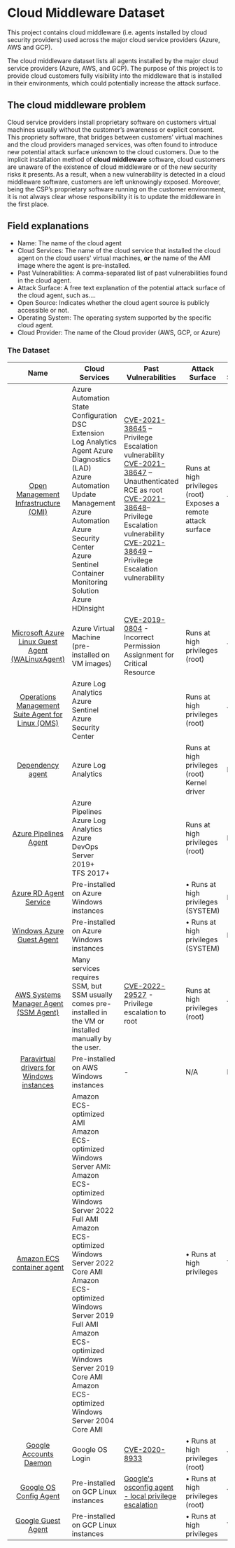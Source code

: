 # Cloud Middleware Dataset

This project contains cloud middleware (i.e. agents installed by cloud security providers) used across the major cloud service providers (Azure, AWS and GCP). 

The cloud middleware dataset lists all agents installed by the major cloud service providers (Azure, AWS, and GCP). The purpose of this project is to provide cloud customers fully visibility into the middleware that is installed in their environments, which could potentially increase the attack surface. 

## The cloud middleware problem

Cloud service providers install proprietary software on customers virtual machines usually without the customer’s awareness or explicit consent. This propriety software, that bridges between customers’ virtual machines and the cloud providers managed services, was often found to introduce new potential attack surface unknown to the cloud customers. Due to the implicit installation method of **cloud middleware** software, cloud customers are unaware of the existence of cloud middleware or of the new security risks it presents. As a result, when a new vulnerability is detected in a cloud middleware software, customers are left unknowingly exposed. Moreover, being the CSP’s proprietary software running on the customer environment, it is not always clear whose responsibility it is to update the middleware in the first place. 

## Field explanations

- Name: The name of the cloud agent 
- Cloud Services: The name of the cloud service that installed the cloud agent on the cloud users' virtual machines, **or** the name of the AMI image where the agent is pre-installed. 
- Past Vulnerabilities: A comma-separated list of past vulnerabilities found in the cloud agent. 
- Attack Surface: A free text explanation of the potential attack surface of the cloud agent, such as.... 
- Open Source: Indicates whether the cloud agent source is publicly accessible or not.
- Operating System: The operating system supported by the specific cloud agent. 
- Cloud Provider: The name of the Cloud provider (AWS, GCP, or Azure) 


### The Dataset

|                             Name                             | Cloud Services                                               | Past Vulnerabilities                                         | Attack Surface                                               | Open Source | Operating System   | Cloud Provider |
| :----------------------------------------------------------: | ------------------------------------------------------------ | ------------------------------------------------------------ | ------------------------------------------------------------ | ----------- | ------------------ | -------------- |
| [Open Management Infrastructure (OMI)](https://github.com/microsoft/omi) | Azure Automation State Configuration<br/>DSC Extension Log Analytics<br/>Agent Azure Diagnostics (LAD)<br/>Azure Automation Update Management<br/>Azure Automation<br/>Azure Security Center<br/>Azure Sentinel<br/>Container Monitoring Solution<br/>Azure HDInsight | [CVE-2021-38645](https://cve.mitre.org/cgi-bin/cvename.cgi?name=CVE-2021-38645) – Privilege Escalation vulnerability<br />[CVE-2021-38647](https://cve.mitre.org/cgi-bin/cvename.cgi?name=CVE-2021-38647) – Unauthenticated RCE as root<br />[CVE-2021-38648](https://cve.mitre.org/cgi-bin/cvename.cgi?name=CVE-2021-38648)– Privilege Escalation vulnerability<br />[CVE-2021-38649](https://cve.mitre.org/cgi-bin/cvename.cgi?name=CVE-2021-38649) – Privilege Escalation vulnerability | Runs at high privileges (root) <br />Exposes a remote attack surface | Yes         | Linux              | Azure          |
| [Microsoft Azure Linux Guest Agent (WALinuxAgent)](https://github.com/Azure/WALinuxAgent) | Azure Virtual Machine (pre-installed on VM  images)          | [CVE-2019-0804](https://cve.mitre.org/cgi-bin/cvename.cgi?name=CVE-2019-0804) - Incorrect Permission  Assignment for Critical Resource | Runs at high privileges  (root)                              | Yes         | Linux              | Azure          |
| [Operations  Management Suite Agent for Linux (OMS)](https://github.com/microsoft/OMS-Agent-for-Linux) | Azure Log Analytics<br />Azure Sentinel<br />Azure Security Center |                                                              | Runs at high privileges  (root)                              | Yes         | Linux              | Azure          |
| [Dependency agent](https://docs.microsoft.com/en-us/azure/azure-monitor/agents/agents-overview#dependency-agent) | Azure Log Analytics                                          |                                                              | Runs at high privileges  (root)<br />Kernel driver           | No          | Linux              | Azure          |
| [Azure Pipelines Agent](https://github.com/microsoft/azure-pipelines-agent) | Azure Pipelines<br />Azure Log Analytics<br /> Azure DevOps Server 2019+<br />TFS 2017+ |                                                              | Runs at high privileges  (root)                              | No          | Linux     Windows  | Azure          |
| [Azure RD Agent Service](https://docs.microsoft.com/en-us/troubleshoot/azure/virtual-machines/windows-azure-guest-agent) | Pre-installed on Azure Windows instances                     |                                                              | • Runs at high privileges (SYSTEM)                           | No          | Windows            | Azure          |
| [Windows Azure Guest Agent](https://docs.microsoft.com/en-us/troubleshoot/azure/virtual-machines/windows-azure-guest-agent) | Pre-installed on Azure Windows instances                     |                                                              | • Runs at high privileges (SYSTEM)                           | No          | Windows            | Azure          |
| [AWS Systems Manager Agent (SSM Agent)](https://docs.aws.amazon.com/systems-manager/latest/userguide/ssm-agent.html) | Many services requires SSM, but SSM usually  comes pre-installed in the VM or installed manually by the user. | [CVE-2022-29527](https://cve.mitre.org/cgi-bin/cvename.cgi?name=CVE-2022-29527) - Privilege escalation to root | Runs at high privileges  (root)                              | Yes         | Linux     Windows  | AWS            |
| [Paravirtual drivers  for Windows instances](https://docs.aws.amazon.com/AWSEC2/latest/WindowsGuide/xen-drivers-overview.html#xen-driver-awspv) | Pre-installed  on AWS Windows instances                      | -                                                            | N/A                                                          | No          | Windows            | AWS            |
| [Amazon ECS  container agent](https://github.com/aws/amazon-ecs-agent) | Amazon ECS-optimized AMI<br />Amazon ECS-optimized Windows Server AMI:<br />Amazon ECS-optimized Windows Server 2022 Full AMI<br />Amazon ECS-optimized Windows Server 2022 Core AMI <br />Amazon ECS-optimized Windows Server 2019 Full AMI<br />Amazon ECS-optimized Windows Server 2019 Core AMI<br />Amazon ECS-optimized Windows Server 2004 Core AMI |                                                              | • Runs at high privileges                                    | Yes         | Linux     Windows  | AWS            |
| [Google Accounts Daemon](https://github.com/GoogleCloudPlatform/compute-image-packages/blob/master/packages/python-google-compute-engine/google_compute_engine/accounts/accounts_daemon.py) | Google OS Login                                              | [CVE-2020-8933](https://cve.mitre.org/cgi-bin/cvename.cgi?name=CVE-2020-8933) | • Runs at high privileges (root)                             | Yes         | Linux              | GCP            |
| [Google OS Config Agent](https://github.com/GoogleCloudPlatform/osconfig) | Pre-installed on GCP Linux instances                         | [Google's osconfig agent - local privilege escalation](https://github.com/irsl/google-osconfig-privesc) | • Runs at high privileges  (root)                            | Yes         | Linux<br />Windows | GCP            |
| [Google Guest Agent](https://github.com/GoogleCloudPlatform/guest-agent) | Pre-installed on GCP Linux instances                         |                                                              | • Runs at high privileges                                    | Yes         | Linux<br />Windows | GCP            |

